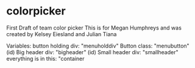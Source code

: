 # colorpicker
First Draft of team color picker
This is for Megan Humphreys and was created by Kelsey Eiesland and Julian Tiana

Variables:
button holding div: "menuholddiv"
Button class: "menubutton"
(id) Big header div: "bigheader"
(id) Small header div: "smallheader"
everything is in this: "container
